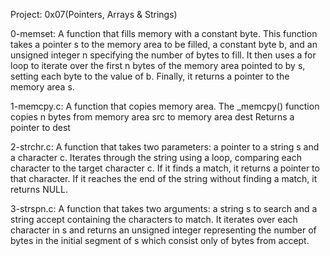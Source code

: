 Project: 0x07(Pointers, Arrays & Strings)

0-memset: A function that fills memory with a constant byte.
This function takes a pointer s to the memory area to be filled, 
a constant byte b, and an unsigned integer n specifying the number of bytes to fill.
It then uses a for loop to iterate over the first n bytes of the memory area pointed to by s,
setting each byte to the value of b. Finally, it returns a pointer to the memory area s.

1-memcpy.c: A function that copies memory area.
The _memcpy() function copies n bytes from memory area src to memory area dest
Returns a pointer to dest

2-strchr.c: A function that takes two parameters: a pointer to a string s and a character c.
Iterates through the string using a loop, comparing each character to the target character c.
If it finds a match, it returns a pointer to that character.
If it reaches the end of the string without finding a match, it returns NULL.

3-strspn.c: A function that takes two arguments: a string s to search and a string accept containing the characters to match.
It iterates over each character in s and returns an unsigned integer representing the number of bytes in the initial segment of s
which consist only of bytes from accept.
